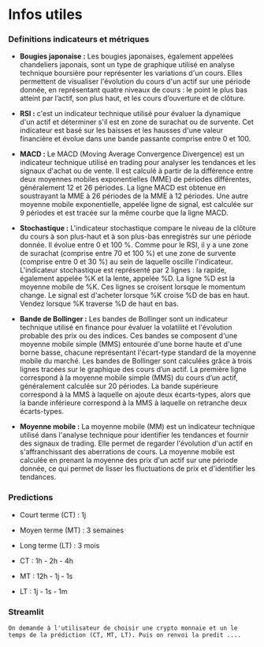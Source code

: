 # Infos utiles

### Definitions indicateurs et métriques

- **Bougies japonaise :** Les bougies japonaises, également appelées chandeliers japonais, sont un type de graphique utilisé en analyse technique boursière pour représenter les variations d'un cours. Elles permettent de visualiser l'évolution du cours d'un actif sur une période donnée, en représentant quatre niveaux de cours : le point le plus bas atteint par l’actif, son plus haut, et les cours d’ouverture et de clôture.

- **RSI :** c'est un indicateur technique utilisé pour évaluer la dynamique d'un actif et déterminer s'il est en zone de surachat ou de survente. Cet indicateur est basé sur les baisses et les hausses d'une valeur financière et évolue dans une bande passante comprise entre 0 et 100.

- **MACD :** Le MACD (Moving Average Convergence Divergence) est un indicateur technique utilisé en trading pour analyser les tendances et les signaux d'achat ou de vente. Il est calculé à partir de la différence entre deux moyennes mobiles exponentielles (MME) de périodes différentes, généralement 12 et 26 périodes. La ligne MACD est obtenue en soustrayant la MME à 26 périodes de la MME à 12 périodes. Une autre moyenne mobile exponentielle, appelée ligne de signal, est calculée sur 9 périodes et est tracée sur la même courbe que la ligne MACD.

- **Stochastique :** L'indicateur stochastique compare le niveau de la clôture du cours à son plus-haut et à son plus-bas enregistrés sur une période donnée. Il évolue entre 0 et 100 %. Comme pour le RSI, il y a une zone de surachat (comprise entre 70 et 100 %) et une zone de survente (comprise entre 0 et 30 %) au sein de laquelle oscille l'indicateur. L'indicateur stochastique est représenté par 2 lignes : la rapide, également appelée %K et la lente, appelée %D. La ligne %D est la moyenne mobile de %K. Ces lignes se croisent lorsque le momentum change. Le signal est d'acheter lorsque %K  croise %D  de bas en haut. Vendez lorsque %K traverse %D de haut en bas.

- **Bande de Bollinger :** Les bandes de Bollinger sont un indicateur technique utilisé en finance pour évaluer la volatilité et l'évolution probable des prix ou des indices. Ces bandes se composent d'une moyenne mobile simple (MMS) entourée d'une borne haute et d'une borne basse, chacune représentant l'écart-type standard de la moyenne mobile du marché. Les bandes de Bollinger sont calculées grâce à trois lignes tracées sur le graphique des cours d’un actif. La première ligne correspond à la moyenne mobile simple (MMS) du cours d’un actif, généralement calculée sur 20 périodes. La bande supérieure correspond à la MMS à laquelle on ajoute deux écarts-types, alors que la bande inférieure correspond à la MMS à laquelle on retranche deux écarts-types.

- **Moyenne mobile :** La moyenne mobile (MM) est un indicateur technique utilisé dans l'analyse technique pour identifier les tendances et fournir des signaux de trading. Elle permet de regarder l'évolution d'un actif en s'affranchissant des aberrations de cours. La moyenne mobile est calculée en prenant la moyenne des prix d'un actif sur une période donnée, ce qui permet de lisser les fluctuations de prix et d'identifier les tendances.


### Predictions

- Court terme (CT) : 1j
- Moyen terme (MT) : 3 semaines
- Long terme (LT) : 3 mois

- CT : 1h - 2h - 4h
- MT : 12h - 1j - 1s
- LT : 1j - 1s - 1m


### Streamlit

    On demande à l'utilisateur de choisir une crypto monnaie et un le temps de la prédiction (CT, MT, LT). Puis on renvoi la predit ....
